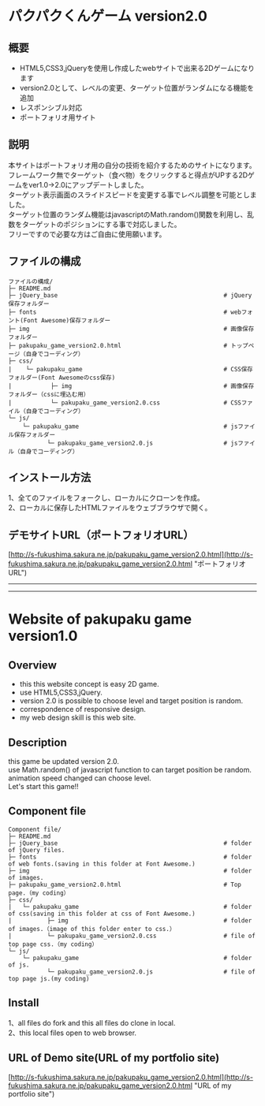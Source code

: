 # パクパクくんゲーム version2.0
## 概要
* HTML5,CSS3,jQueryを使用し作成したwebサイトで出来る2Dゲームになります
* version2.0として、レベルの変更、ターゲット位置がランダムになる機能を追加
* レスポンシブル対応
* ポートフォリオ用サイト
## 説明
本サイトはポートフォリオ用の自分の技術を紹介するためのサイトになります。  
フレームワーク無でターゲット（食べ物）をクリックすると得点がUPする2Dゲームをver1.0→2.0にアップデートしました。  
ターゲット表示画面のスライドスピードを変更する事でレベル調整を可能としました。  
ターゲット位置のランダム機能はjavascriptのMath.random()関数を利用し、乱数をターゲットのポジションにする事で対応しました。  
フリーですので必要な方はご自由に使用願います。   
## ファイルの構成
```
ファイルの構成/
├─ README.md
├─ jQuery_base                                               # jQuery保存フォルダー
├─ fonts                                                     # webフォント(Font Awesome)保存フォルダー
├─ img                                                       # 画像保存フォルダー
├─ pakupaku_game_version2.0.html                             # トップページ（自身でコーディング）
├─ css/
|    └─ pakupaku_game                                        # CSS保存フォルダー(Font Awesomeのcss保存)
|           ├─ img                                           # 画像保存フォルダー（cssに埋込む用）
|           └─ pakupaku_game_version2.0.css                  # CSSファイル（自身でコーディング）
└─ js/
    └─ pakupaku_game                                         # jsファイル保存フォルダー
           └─ pakupaku_game_version2.0.js                    # jsファイル（自身でコーディング）   
```
## インストール方法
1、全てのファイルをフォークし、ローカルにクローンを作成。  
2、ローカルに保存したHTMLファイルをウェブブラウザで開く。  
## デモサイトURL（ポートフォリオURL）
[http://s-fukushima.sakura.ne.jp/pakupaku_game_version2.0.html](http://s-fukushima.sakura.ne.jp/pakupaku_game_version2.0.html "ポートフォリオURL")

***
***

# Website of pakupaku game version1.0
## Overview
* this this website concept is easy 2D game.
* use HTML5,CSS3,jQuery.
* version 2.0 is possible to choose level and target position is random.
* correspondence of responsive design.
* my web design skill is this web site.
## Description
this game be updated version 2.0.  
use Math.random() of javascript function to can target position be random.  
animation speed changed can choose level.  
Let's start this game!!
## Component file
```
Component file/
├─ README.md
├─ jQuery_base                                               # folder of jQuery files.
├─ fonts                                                     # folder of web fonts.(saving in this folder at Font Awesome.)
├─ img                                                       # folder of images. 
├─ pakupaku_game_version2.0.html                             # Top page.（my coding）
├─ css/
|   └─ pakupaku_game                                         # folder of css(saving in this folder at css of Font Awesome.)
|          ├─ img                                            # folder of images.（image of this folder enter to css.）
|          └─ pakupaku_game_version2.0.css                   # file of top page css.（my coding）
└─ js/
    └─ pakupaku_game                                         # folder of js.
           └─ pakupaku_game_version2.0.js                    # file of top page js.(my coding)
```
## Install
1、all files do fork and this all files do clone in local.  
2、this local files open to web browser.  
## URL of Demo site(URL of my portfolio site)
[http://s-fukushima.sakura.ne.jp/pakupaku_game_version2.0.html](http://s-fukushima.sakura.ne.jp/pakupaku_game_version2.0.html "URL of my portfolio site")
